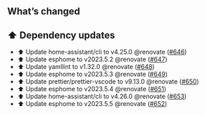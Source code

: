 ## What’s changed

## ⬆️ Dependency updates

- ⬆️ Update home-assistant/cli to v4.25.0 @renovate ([#646](https://github.com/hassio-addons/addon-vscode/pull/646))
- ⬆️ Update esphome to v2023.5.2 @renovate ([#647](https://github.com/hassio-addons/addon-vscode/pull/647))
- ⬆️ Update yamllint to v1.32.0 @renovate ([#648](https://github.com/hassio-addons/addon-vscode/pull/648))
- ⬆️ Update esphome to v2023.5.3 @renovate ([#649](https://github.com/hassio-addons/addon-vscode/pull/649))
- ⬆️ Update prettier/prettier-vscode to v9.13.0 @renovate ([#650](https://github.com/hassio-addons/addon-vscode/pull/650))
- ⬆️ Update esphome to v2023.5.4 @renovate ([#651](https://github.com/hassio-addons/addon-vscode/pull/651))
- ⬆️ Update home-assistant/cli to v4.26.0 @renovate ([#653](https://github.com/hassio-addons/addon-vscode/pull/653))
- ⬆️ Update esphome to v2023.5.5 @renovate ([#652](https://github.com/hassio-addons/addon-vscode/pull/652))
